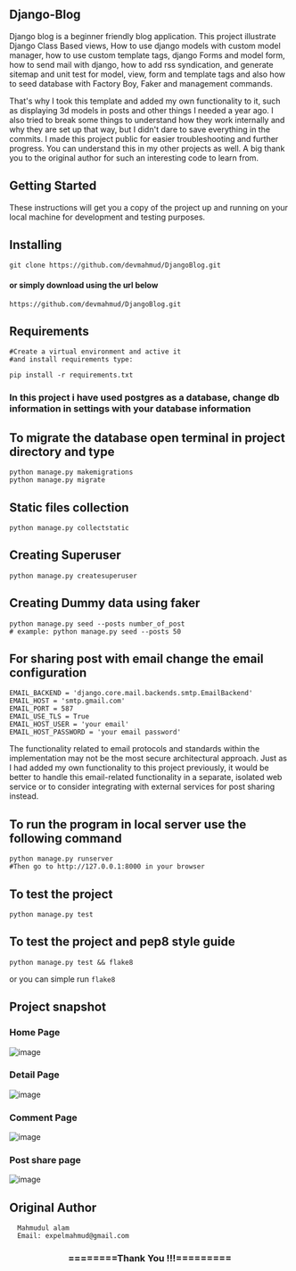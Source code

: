 ## Django-Blog
Django blog is a beginner friendly blog application. This project illustrate Django Class Based views, How to use django models with custom
model manager, how to use custom template tags, django Forms and model form, how to send mail with django, how to add rss syndication,
and generate sitemap and unit test for model, view, form and template tags and also how to seed database with Factory Boy, Faker and management commands.

That's why I took this template and added my own functionality to it, such as displaying 3d models in posts and other things I needed a year ago. I also tried to break some things to understand how they work internally and why they are set up that way, but I didn't dare to save everything in the commits. I made this project public for easier troubleshooting and further progress. You can understand this in my other projects as well. A big thank you to the original author for such an interesting code to learn from.

## Getting Started
These instructions will get you a copy of the project up and running on your local machine for development and testing purposes.

## Installing
```
git clone https://github.com/devmahmud/DjangoBlog.git
```

#### or simply download using the url below
```
https://github.com/devmahmud/DjangoBlog.git
```

## Requirements
```
#Create a virtual environment and active it
#and install requirements type:

pip install -r requirements.txt
```

### In this project i have used postgres as a database, change db information in settings with your database information
## To migrate the database open terminal in project directory and type
```
python manage.py makemigrations
python manage.py migrate
```

## Static files collection
```
python manage.py collectstatic
```

## Creating Superuser
```
python manage.py createsuperuser
```

## Creating Dummy data using faker
```
python manage.py seed --posts number_of_post
# example: python manage.py seed --posts 50
```

## For sharing post with email change the email configuration
```
EMAIL_BACKEND = 'django.core.mail.backends.smtp.EmailBackend'
EMAIL_HOST = 'smtp.gmail.com'
EMAIL_PORT = 587
EMAIL_USE_TLS = True
EMAIL_HOST_USER = 'your email'
EMAIL_HOST_PASSWORD = 'your email password'
```
The functionality related to email protocols and standards within the implementation may not be the most secure architectural approach. Just as I had added my own functionality to this project previously, it would be better to handle this email-related functionality in a separate, isolated web service or to consider integrating with external services for post sharing instead.

## To run the program in local server use the following command
```
python manage.py runserver
#Then go to http://127.0.0.1:8000 in your browser
```

## To test the project
```
python manage.py test
```

## To test the project and pep8 style guide
```
python manage.py test && flake8
```
or you can simple run `flake8`


## Project snapshot

### Home Page
![image](https://user-images.githubusercontent.com/19981097/81924503-08809680-9601-11ea-9df2-2096f265b0e1.png)

### Detail Page
![image](https://user-images.githubusercontent.com/19981097/81924659-37970800-9601-11ea-8433-8b21e75594b1.png)

### Comment Page
![image](https://user-images.githubusercontent.com/19981097/81924734-51d0e600-9601-11ea-9df9-14b9c47c11ac.png)

### Post share page
![image](https://user-images.githubusercontent.com/19981097/81926022-2a7b1880-9603-11ea-9cd6-3f465389f250.png)

## Original Author 
```
  Mahmudul alam
  Email: expelmahmud@gmail.com
```

<div align="center">
    <h3>========Thank You !!!=========</h3>
</div>

